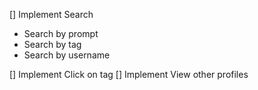 [] Implement Search

- Search by prompt
- Search by tag
- Search by username

[] Implement Click on tag
[] Implement View other profiles
